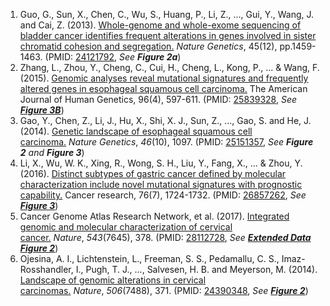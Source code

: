 1. Guo, G., Sun, X., Chen, C., Wu, S., Huang, P., Li, Z., ..., Gui, Y., Wang, J. and Cai, Z. (2013). [Whole-genome and whole-exome sequencing of bladder cancer identifies frequent alterations in genes involved in sister chromatid cohesion and segregation.](https://www.nature.com/articles/ng.2798) *Nature Genetics*, 45(12), pp.1459-1463. (PMID: [24121792](https://www.ncbi.nlm.nih.gov/pubmed/24121792), *See __Figure 2a__*)<br/>
2. Zhang, L., Zhou, Y., Cheng, C., Cui, H., Cheng, L., Kong, P., ... & Wang, F. (2015). [Genomic analyses reveal mutational signatures and frequently altered genes in esophageal squamous cell carcinoma.](https://www.sciencedirect.com/science/article/pii/S0002929715001007) The American Journal of Human Genetics, 96(4), 597-611. (PMID: [25839328](https://www.ncbi.nlm.nih.gov/pubmed/25839328), *See __[Figure 3B](https://www.ncbi.nlm.nih.gov/pmc/articles/PMC4385186/figure/fig3/)__*)
3. Gao, Y., Chen, Z., Li, J., Hu, X., Shi, X. J., Sun, Z., ..., Gao, S. and He, J. (2014). [Genetic landscape of esophageal squamous cell carcinoma.](https://www.nature.com/articles/ng.3076) *Nature Genetics*, *46*(10), 1097. (PMID: [25151357](https://www.ncbi.nlm.nih.gov/pubmed/25151357), *See __Figure 2__ and __Figure 3__*)<br/>
4. Li, X., Wu, W. K., Xing, R., Wong, S. H., Liu, Y., Fang, X., ... & Zhou, Y. (2016). [Distinct subtypes of gastric cancer defined by molecular characterization include novel mutational signatures with prognostic capability.](https://cancerres.aacrjournals.org/content/76/7/1724.long) Cancer research, 76(7), 1724-1732. (PMID: [26857262](https://www.ncbi.nlm.nih.gov/pubmed/26857262), *See __[Figure 3](https://cancerres.aacrjournals.org/content/canres/76/7/1724/F3.large.jpg)__*)
5. Cancer Genome Atlas Research Network, et al. (2017). [Integrated genomic and molecular characterization of cervical cancer.](https://www.nature.com/articles/nature21386) *Nature*, *543*(7645), 378. (PMID: [28112728](https://www.ncbi.nlm.nih.gov/pubmed/28112728), *See __[Extended Data Figure 2](https://www.nature.com/articles/nature21386/figures/7)__*)<br/>
6. Ojesina, A. I., Lichtenstein, L., Freeman, S. S., Pedamallu, C. S., Imaz-Rosshandler, I., Pugh, T. J., ..., Salvesen, H. B. and Meyerson, M. (2014). [Landscape of genomic alterations in cervical carcinomas.](https://www.nature.com/articles/nature12881) *Nature*, *506*(7488), 371. (PMID: [24390348](https://www.ncbi.nlm.nih.gov/pubmed/24390348), *See __[Figure 2](https://www.nature.com/articles/nature12881/figures/2)__*)<br/>
